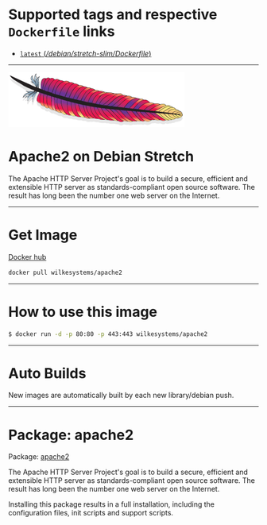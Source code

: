 # Supported tags and respective `Dockerfile` links

-	[`latest` (*/debian/stretch-slim/Dockerfile*)](https://github.com/wilkesystems/docker-apache2/blob/master/debian/stretch-slim/Dockerfile)

----------------

![Apache2](https://github.com/wilkesystems/docker-apache2/raw/master/docs/logo.png)

# Apache2 on Debian Stretch
The Apache HTTP Server Project's goal is to build a secure, efficient and extensible HTTP server as standards-compliant open source software. The result has long been the number one web server on the Internet.

----------------

# Get Image
[Docker hub](https://hub.docker.com/r/wilkesystems/apache2)

```bash
docker pull wilkesystems/apache2
```

----------------

# How to use this image

```bash
$ docker run -d -p 80:80 -p 443:443 wilkesystems/apache2
```

----------------

# Auto Builds
New images are automatically built by each new library/debian push.

----------------

# Package: apache2
Package: [apache2](https://packages.debian.org/stretch/apache2)

The Apache HTTP Server Project's goal is to build a secure, efficient and extensible HTTP server as standards-compliant open source software. The result has long been the number one web server on the Internet.

Installing this package results in a full installation, including the configuration files, init scripts and support scripts.